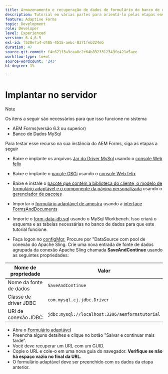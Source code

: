 ```yaml
---
title: Armazenamento e recuperação de dados de formulário do banco de dados MySQL - Implantar
description: Tutorial em várias partes para orientá-lo pelas etapas envolvidas no armazenamento e na recuperação de dados de formulário
feature: Adaptive Forms
topic: Development
role: Developer
level: Experienced
version: 6.4,6.5
exl-id: f520e7a4-d485-4515-aebc-8371feb324eb
duration: 47
source-git-commit: f4c621f3a9caa8c2c64b8323312343fe421a5aee
workflow-type: tm+mt
source-wordcount: '243'
ht-degree: 1%

---
```


# Implantar no servidor

>[!NOTE]
>
>Os itens a seguir são necessários para que isso funcione no sistema
>
>* AEM Forms(versão 6.3 ou superior)
>* Banco de Dados MySql

Para testar esse recurso na sua instância do AEM Forms, siga as etapas a seguir

* Baixe e implante os arquivos [Jar do Driver MySql](assets/mysqldriver.jar) usando o [console Web felix](http://localhost:4502/system/console/bundles)
* Baixe e implante o [pacote OSGi](assets/SaveAndContinue.SaveAndContinue.core-1.0-SNAPSHOT.jar) usando o [console Web felix](http://localhost:4502/system/console/bundles)
* Baixe e instale o [pacote que contém a biblioteca do cliente, o modelo de formulário adaptável e o componente da página personalizada](assets/store-and-fetch-af-with-data.zip) usando o [gerenciador de pacotes](http://localhost:4502/crx/packmgr/index.jsp)
* Importar o [formulário adaptável de amostra](assets/sample-adaptive-form.zip) usando a [interface FormsAndDocuments](http://localhost:4502/aem/forms.html/content/dam/formsanddocuments)

* Importe o [form-data-db.sql](assets/form-data-db.sql) usando o MySql Workbench. Isso criará o esquema e as tabelas necessárias no banco de dados para que este tutorial funcione.
* Faça logon no [configMgr.](http://localhost:4502/system/console/configMgr) Procure por &quot;DataSource com pool de conexão do Apache Sling. Crie uma nova entrada de fonte de dados agrupada da conexão Apache Sling chamada **SaveAndContinue** usando as seguintes propriedades:

| Nome de propriedade | Valor |
| ------------------------|---------------------------------------|
| Nome da fonte de dados | `SaveAndContinue` |
| Classe de driver JDBC | `com.mysql.cj.jdbc.Driver` |
| URI de conexão JDBC | `jdbc:mysql://localhost:3306/aemformstutorial` |

* Abra o [Formulário adaptável](http://localhost:4502/content/dam/formsanddocuments/demostoreandretrieveformdata/jcr:content?wcmmode=disabled)
* Preencha alguns detalhes e clique no botão &quot;Salvar e continuar mais tarde&quot;.
* Você deve recuperar um URL com um GUID.
* Copie o URL e cole-o em uma nova guia do navegador. **Verifique se não há espaço vazio no final da URL.**
* O formulário adaptável deve ser preenchido com os dados da etapa anterior.
